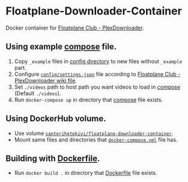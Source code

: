 # Floatplane-Downloader-Container

Docker container for [Floatplane Club - PlexDownloader](https://github.com/Inrixia/Floatplane-Downloader).

## Using example [compose](docker-compose.yml) file.
1. Copy `_example` files in [config directory](config) to new files without `_example` part.
2. Configure [`config/settings.json`](config/settings.json) file according to [Floatplane Club - PlexDownloader wiki file](https://github.com/Inrixia/Floatplane-Downloader/blob/4.6.3/wiki/settings.md).
3. Set `./videos` path to host path you want videos to load in [compose](docker-compose.yml) (Default `./videos`).
3. Run `docker-compose up` in directory that [compose](docker-compose.yml) file exists.

## Using DockerHub volume.
* Use volume [`santerihetekivi/floatplane-downloader-container`](https://hub.docker.com/r/santerihetekivi/floatplane-downloader-container).
* Mount same files and directories that [`docker-compose.yml`](docker-compose.yml) file has.

## Building with [Dockerfile](Dockerfile).
* Run `docker build .` in directory that [Dockerfile](Dockerfile) file exists.